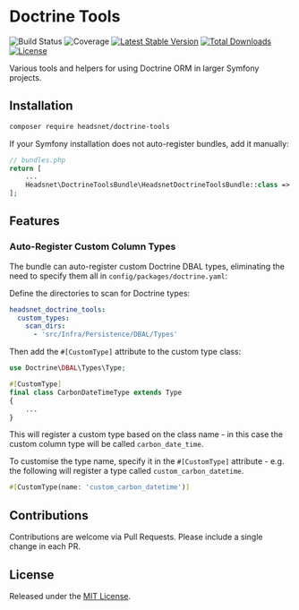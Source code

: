 Doctrine Tools
====

![Build Status](https://github.com/headsnet/doctrine-tools-bundle/actions/workflows/ci.yml/badge.svg)
![Coverage](https://raw.githubusercontent.com/headsnet/doctrine-tools-bundle/image-data/coverage.svg)
[![Latest Stable Version](https://poser.pugx.org/headsnet/doctrine-tools-bundle/v)](//packagist.org/packages/headsnet/doctrine-tools-bundle)
[![Total Downloads](https://poser.pugx.org/headsnet/doctrine-tools-bundle/downloads)](//packagist.org/packages/headsnet/doctrine-tools-bundle)
[![License](https://poser.pugx.org/headsnet/doctrine-tools-bundle/license)](//packagist.org/packages/headsnet/doctrine-tools-bundle)

Various tools and helpers for using Doctrine ORM in larger Symfony projects.

## Installation

```bash
composer require headsnet/doctrine-tools
```
If your Symfony installation does not auto-register bundles, add it manually:

```php
// bundles.php
return [
    ...
    Headsnet\DoctrineToolsBundle\HeadsnetDoctrineToolsBundle::class => ['all' => true],
];
```

## Features

### Auto-Register Custom Column Types

The bundle can auto-register custom Doctrine DBAL types, eliminating the need to specify them all in 
`config/packages/doctrine.yaml`:

Define the directories to scan for Doctrine types:

```yaml
headsnet_doctrine_tools:
  custom_types:
    scan_dirs:
      - 'src/Infra/Persistence/DBAL/Types'
```

Then add the `#[CustomType]` attribute to the custom type class:

```php
use Doctrine\DBAL\Types\Type;

#[CustomType]
final class CarbonDateTimeType extends Type
{
    ...
}
```

This will register a custom type based on the class name - in this case the custom column type will be called 
`carbon_date_time`.

To customise the type name, specify it in the `#[CustomType]` attribute - e.g. the following will register a type 
called `custom_carbon_datetime`.

```php
#[CustomType(name: 'custom_carbon_datetime')]
```

## Contributions

Contributions are welcome via Pull Requests. Please include a single change in each PR.

## License

Released under the [MIT License](LICENSE).
